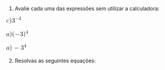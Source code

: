 1. Avalie cada uma das expressões sem utilizar a calculadora:

![alt text](https://github.com/profofreitas/up-and-running/blob/master/pre-tests/3power_minus4.gif "Logo Title Text 1")

![alt text](https://github.com/profofreitas/up-and-running/blob/master/pre-tests/minus3power4.gif "Logo Title Text 1")

![alt text](https://github.com/profofreitas/up-and-running/blob/master/pre-tests/minus_3power4.gif "Logo Title Text 1")


2. Resolvas as seguintes equações:
